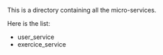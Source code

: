 This is a directory containing all the micro-services. 

Here is the list:
 - user_service
 - exercice_service